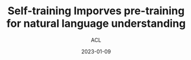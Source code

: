 ---
layout: seminar-post
title: "Self-training Imporves pre-training for natural language understanding"
subtitle: 'ACL'
categories: NLP
tags: [Self-training, Pre-training, NLU]
date: 2023-01-09
pdf_url: 'https://drive.google.com/file/d/1dqZK_m_AYpBCz5B0C9mO5LnC5pfmV6Zn/preview'
---